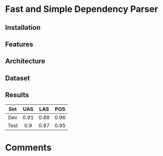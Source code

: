 # Fast and Simple Dependency Parser

## Installation

## Features

## Architecture

## Dataset

## Results

| Set | UAS | LAS | POS |
|:---:|:---:|:---:|:---:|
| Dev | 0.91| 0.88| 0.96|
| Test| 0.9 | 0.87| 0.95|


# Comments